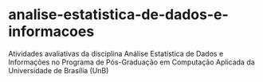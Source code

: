 # analise-estatistica-de-dados-e-informacoes
Atividades avaliativas da disciplina Análise Estatística de Dados e Informações no Programa de Pós-Graduação em Computação Aplicada da Universidade de Brasília (UnB) 
